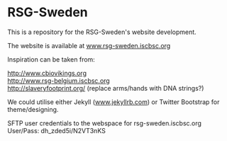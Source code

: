 # RSG-Sweden

This is a repository for the RSG-Sweden's website development. </br>

The website is available at www.rsg-sweden.iscbsc.org </br>

Inspiration can be taken from: </br>

http://www.cbiovikings.org </br>
http://www.rsg-belgium.iscbsc.org </br>
http://slaveryfootprint.org/ (replace arms/hands with DNA strings?) </br>

We could utilise either Jekyll (www.jekyllrb.com) or Twitter Bootstrap for theme/designing.

SFTP user credentials to the webspace for rsg-sweden.iscbsc.org </br>
User/Pass: dh_zded5i/N2VT3nKS </br>
